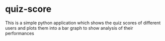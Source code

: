 # quiz-score
This is a simple python application which shows the quiz scores of different users and plots them into a bar graph to show analysis of their performances
